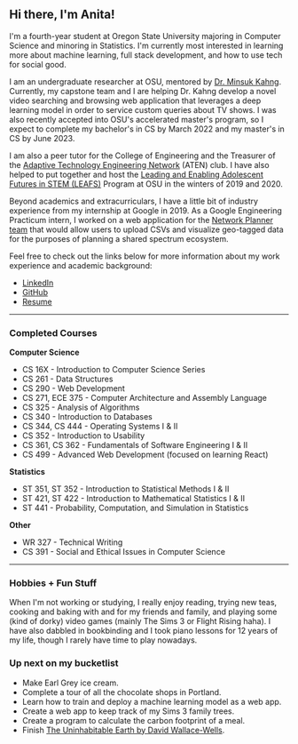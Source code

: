 ## Hi there, I'm Anita!
I'm a fourth-year student at Oregon State University majoring in Computer Science and minoring in Statistics.
I'm currently most interested in learning more about machine learning, full stack development, and how to use
tech for social good.

I am an undergraduate researcher at OSU, mentored by [Dr. Minsuk Kahng](minsuk.com). Currently, my capstone team
and I are helping Dr. Kahng develop a novel video searching and browsing web application that leverages a deep 
learning model in order to service custom queries about TV shows. I was also recently accepted into OSU's 
accelerated master's program, so I expect to complete my bachelor's in CS by March 2022 and my master's in CS
by June 2023.

I am also a peer tutor for the College of Engineering and the Treasurer of the 
[Adaptive Technology Engineering Network](http://groups.engr.oregonstate.edu/aten/)
(ATEN) club. I have also helped to put together and host the 
[Leading and Enabling Adolescent Futures in STEM (LEAFS)](http://groups.engr.oregonstate.edu/aten/leafs/home)
Program at OSU in the winters of 2019 and 2020.

Beyond academics and extracurriculars, I have a little bit of industry experience from my internship at Google in 2019. 
As a Google Engineering Practicum intern, I worked on a web application for the 
[Network Planner team](https://www.google.com/get/spectrumdatabase/) 
that would allow users to upload CSVs and visualize geo-tagged data for the purposes of planning a shared spectrum ecosystem.

Feel free to check out the links below for more information about my work experience and academic background:
* [LinkedIn](https://www.linkedin.com/in/anita-ruangrotsakun/)  
* [GitHub](https://github.com/ruangroc)  
* [Resume](https://docs.google.com/document/d/1og4cnw4wo5p0tshHp6ZSpowDlpPgGAKokTFZwCBBErU/edit?usp=sharing)  

____
### Completed Courses

**Computer Science**

* CS 16X - Introduction to Computer Science Series
* CS 261 - Data Structures
* CS 290 - Web Development
* CS 271, ECE 375 - Computer Architecture and Assembly Language
* CS 325 - Analysis of Algorithms
* CS 340 - Introduction to Databases
* CS 344, CS 444 - Operating Systems I & II
* CS 352 - Introduction to Usability
* CS 361, CS 362 - Fundamentals of Software Engineering I & II
* CS 499 - Advanced Web Development (focused on learning React)

**Statistics**

* ST 351, ST 352 - Introduction to Statistical Methods I & II
* ST 421, ST 422 - Introduction to Mathematical Statistics I & II
* ST 441 - Probability, Computation, and Simulation in Statistics

**Other**

* WR 327 - Technical Writing
* CS 391 - Social and Ethical Issues in Computer Science

____
### Hobbies + Fun Stuff
When I'm not working or studying, I really enjoy reading, trying new teas, 
cooking and baking with and for my friends and family, and playing some (kind of dorky) 
video games (mainly The Sims 3 or Flight Rising haha). I have also dabbled in bookbinding 
and I took piano lessons for 12 years of my life, though I rarely have time to play nowadays.

### Up next on my bucketlist
* Make Earl Grey ice cream.
* Complete a tour of all the chocolate shops in Portland.
* Learn how to train and deploy a machine learning model as a web app.
* Create a web app to keep track of my Sims 3 family trees.
* Create a program to calculate the carbon footprint of a meal.
* Finish [The Uninhabitable Earth by David Wallace-Wells](https://www.goodreads.com/book/show/41552709-the-uninhabitable-earth).
